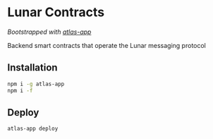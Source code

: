 # Lunar Contracts
*Bootstrapped with [atlas-app](https://www.npmjs.com/package/atlas-app)*

Backend smart contracts that operate the Lunar messaging protocol

## Installation
```sh
npm i -g atlas-app
npm i -f
```
## Deploy
```sh
atlas-app deploy
```